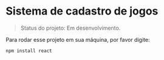 # Sistema de cadastro de jogos

> Status do projeto: Em desenvolvimento.

Para rodar esse projeto em sua máquina, por favor digite:
```
npm install react
```
